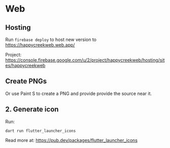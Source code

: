 # Web

## Hosting

Run `firebase deploy` to host new version to https://happycreekweb.web.app/

Project: https://console.firebase.google.com/u/2/project/happycreekweb/hosting/sites/happycreekweb

## Create PNGs

Or use Paint S to create a PNG and provide provide the source near it.

## 2. Generate icon

Run:

```
dart run flutter_launcher_icons
```


Read more at: https://pub.dev/packages/flutter_launcher_icons
